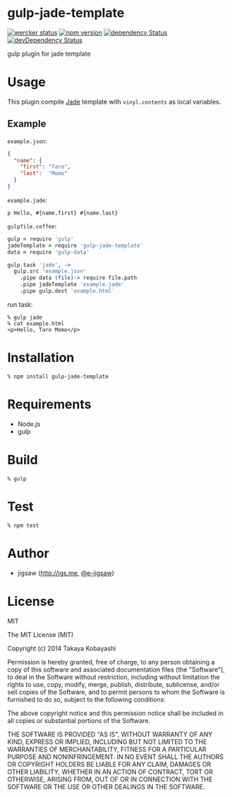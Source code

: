 gulp-jade-template
==================

[![wercker status](https://app.wercker.com/status/ea625fed42b0b912cfb4e16122803036/s/master "wercker status")](https://app.wercker.com/project/bykey/ea625fed42b0b912cfb4e16122803036) [![npm version](https://badge.fury.io/js/gulp-jade-template.svg)](http://badge.fury.io/js/gulp-jade-template) [![dependency Status](https://david-dm.org/e-jigsaw/gulp-jade-template/status.svg)](https://david-dm.org/e-jigsaw/gulp-jade-template) [![devDependency Status](https://david-dm.org/e-jigsaw/gulp-jade-template/dev-status.svg)](https://david-dm.org/e-jigsaw/gulp-jade-template#info=devDependencies)

gulp plugin for jade template

# Usage

This plugin compile [Jade](http://jade-lang.com/) template with `vinyl.contents` as local variables.

## Example

`example.json`:

```json
{
  "name": {
    "first": "Taro",
    "last":  "Momo"
  }
}
```

`example.jade`:

```jade
p Hello, #{name.first} #{name.last}
```

`gulpfile.coffee`:

```coffee
gulp = require 'gulp'
jadeTemplate = require 'gulp-jade-template'
data = require 'gulp-data'

gulp.task 'jade', ->
  gulp.src 'example.json'
    .pipe data (file)-> require file.path
    .pipe jadeTemplate 'example.jade'
    .pipe gulp.dest 'example.html'
```

run task:

```
% gulp jade
% cat example.html
<p>Hello, Taro Momo</p>
```

# Installation

```
% npm install gulp-jade-template
```

# Requirements

* Node.js
* gulp

# Build

```
% gulp
```

# Test

```
% npm test
```

# Author

* jigsaw (http://jgs.me, [@e-jigsaw](http://github.com/e-jigsaw))

# License

MIT

The MIT License (MIT)

Copyright (c) 2014 Takaya Kobayashi

Permission is hereby granted, free of charge, to any person obtaining a copy of this software and associated documentation files (the "Software"), to deal in the Software without restriction, including without limitation the rights to use, copy, modify, merge, publish, distribute, sublicense, and/or sell copies of the Software, and to permit persons to whom the Software is furnished to do so, subject to the following conditions:

The above copyright notice and this permission notice shall be included in all copies or substantial portions of the Software.

THE SOFTWARE IS PROVIDED "AS IS", WITHOUT WARRANTY OF ANY KIND, EXPRESS OR IMPLIED, INCLUDING BUT NOT LIMITED TO THE WARRANTIES OF MERCHANTABILITY, FITNESS FOR A PARTICULAR PURPOSE AND NONINFRINGEMENT. IN NO EVENT SHALL THE AUTHORS OR COPYRIGHT HOLDERS BE LIABLE FOR ANY CLAIM, DAMAGES OR OTHER LIABILITY, WHETHER IN AN ACTION OF CONTRACT, TORT OR OTHERWISE, ARISING FROM, OUT OF OR IN CONNECTION WITH THE SOFTWARE OR THE USE OR OTHER DEALINGS IN THE SOFTWARE.
